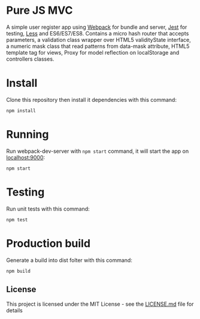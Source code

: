 Pure JS MVC
====================
A simple user register app using [Webpack](https://webpack.js.org/) for bundle and server, [Jest](https://jestjs.io/) for testing, [Less](http://lesscss.org/) and ES6/ES7/ES8. Contains a micro hash router that accepts parameters, a validation class wrapper over HTML5 validityState interface, a numeric mask class that read patterns from data-mask attribute, HTML5 template tag for views, Proxy for model reflection on localStorage and controllers classes.


# Install
Clone this repository then install it dependencies with this command:
```
npm install
```

# Running
Run webpack-dev-server with `npm start` command, it will start the app on [localhost:9000](http://localhost:9000):
```
npm start
```

# Testing
Run unit tests with this command:
```
npm test
```

# Production build
Generate a build into dist folter with this command:
```
npm build
```

## License

This project is licensed under the MIT License - see the [LICENSE.md](LICENSE.md) file for details
